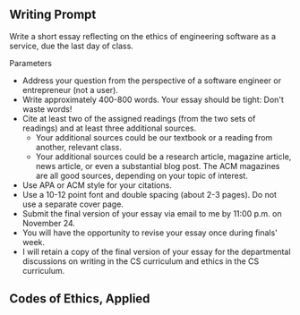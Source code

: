 Writing Prompt
--------------

Write a short essay reflecting on the ethics of engineering software as
a service, due the last day of class.

Parameters

* Address your question from the perspective of a software engineer or entrepreneur (not a user).
* Write approximately 400-800 words. Your essay should be tight: Don't waste words!
* Cite at least two of the assigned readings (from the two sets of readings) and at least three additional sources.
    * Your additional sources could be our textbook or a reading from another, relevant class.
    * Your additional sources could be a research article, magazine article, news article, or even a substantial blog post. The ACM magazines are all good sources, depending on your topic of interest.
* Use APA or ACM style for your citations.
* Use a 10-12 point font and double spacing (about 2-3 pages). Do not use a separate cover page.
* Submit the final version of your essay via email to me by 11:00 p.m. on November 24.
* You will have the opportunity to revise your essay once during finals' week.
* I will retain a copy of the final version of your essay for the departmental 
  discussions on writing in the CS curriculum and ethics in the CS curriculum.

Codes of Ethics, Applied
------------------------
